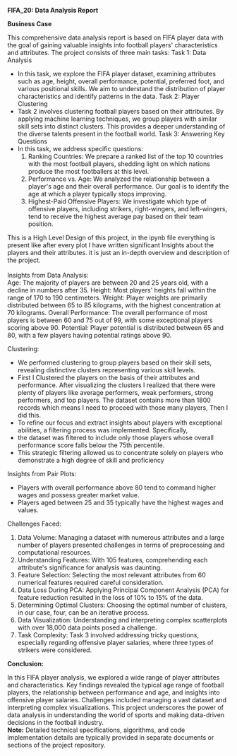  **FIFA_20: Data Analysis Report**

**Business Case**

This comprehensive data analysis report is based on FIFA player data with the goal of gaining valuable insights into football players' characteristics and attributes. The project consists of three main tasks:
Task 1: Data Analysis
- In this task, we explore the FIFA player dataset, examining attributes such as age, height, overall performance, potential, preferred foot, and various positional skills.
  We aim to understand the distribution of player characteristics and identify patterns in the data.
Task 2: Player Clustering
- Task 2 involves clustering football players based on their attributes. By applying machine learning techniques, we group players with similar skill sets into distinct clusters.
  This provides a deeper understanding of the diverse talents present in the football world.
Task 3: Answering Key Questions
- In this task, we address specific questions:
  1. Ranking Countries: We prepare a ranked list of the top 10 countries with the most football players, shedding light on which nations produce the most footballers at this level.
  2. Performance vs. Age: We analyzed the relationship between a player's age and their overall performance. Our goal is to identify the age at which a player typically stops improving.
  3. Highest-Paid Offensive Players: We investigate which type of offensive players, including strikers, right-wingers, and left-wingers, tend to receive the highest average pay based on their team position.

This is a High Level Design of this project, in the ipynb file everything is present like after every plot I have written significant Insights about the players and their attributes.
it is just an in-depth overview and description of the project.
<br>
<br>
Insights from Data Analysis:
<br>
Age: The majority of players are between 20 and 25 years old, with a decline in numbers after 35.
Height: Most players' heights fall within the range of 170 to 190 centimeters.
Weight: Player weights are primarily distributed between 65 to 85 kilograms, with the highest concentration at 70 kilograms.
Overall Performance: The overall performance of most players is between 60 and 75 out of 99, with some exceptional players scoring above 90.
Potential: Player potential is distributed between 65 and 80, with a few players having potential ratings above 90.

Clustering:
- We performed clustering to group players based on their skill sets, revealing distinctive clusters representing various skill levels.
- First I Clustered the players on the basis of their attributes and performance. After visualizing the clusters I realized that there were plenty of players like average performers, weak performers, strong performers, and top players. The dataset contains more than 1800 records which means I need to proceed with those many players, Then I did this.
-	To refine our focus and extract insights about players with exceptional abilities, a filtering process was implemented. Specifically,
-	the dataset was filtered to include only those players whose overall performance score falls below the 75th percentile.
-	This strategic filtering allowed us to concentrate solely on players who demonstrate a high degree of skill and proficiency

  
Insights from Pair Plots:
- Players with overall performance above 80 tend to command higher wages and possess greater market value.
- Players aged between 25 and 35 typically have the highest wages and values.

Challenges Faced:

1. Data Volume: Managing a dataset with numerous attributes and a large number of players presented challenges in terms of preprocessing and computational resources.
2. Understanding Features: With 105 features, comprehending each attribute's significance for analysis was daunting.
3. Feature Selection: Selecting the most relevant attributes from 60 numerical features required careful consideration.
4. Data Loss During PCA: Applying Principal Component Analysis (PCA) for feature reduction resulted in the loss of 10% to 15% of the data.
5. Determining Optimal Clusters: Choosing the optimal number of clusters, in our case, four, can be an iterative process.
6. Data Visualization: Understanding and interpreting complex scatterplots with over 18,000 data points posed a challenge.
7. Task Complexity: Task 3 involved addressing tricky questions, especially regarding offensive player salaries, where three types of strikers were considered.
   
**Conclusion:**

In this FIFA player analysis, we explored a wide range of player attributes and characteristics. Key findings revealed the typical age range of football players,
the relationship between performance and age, and insights into offensive player salaries. Challenges included managing a vast dataset and interpreting complex visualizations.
This project underscores the power of data analysis in understanding the world of sports and making data-driven decisions in the football industry.
<br>
**Note:** Detailed technical specifications, algorithms, and code implementation details are typically provided in separate documents or sections of the project repository.



